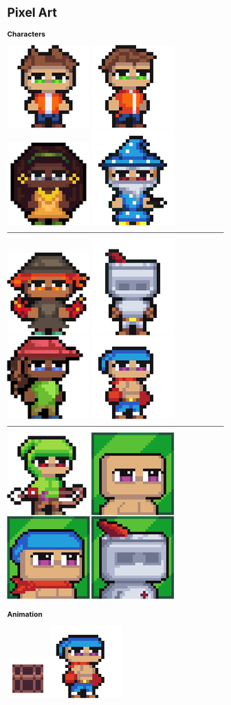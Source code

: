 # Pixel Art
### Characters

![Character](Characters/Boy_Character.png "Boy") ![Charater](Characters/Platformer_boy.png "Platformer boy") ![Character](Characters/Girl_Character.png "Girl") ![Character](Characters/Wizard.png "Wizard") 
***
![Characte](Characters/Fireman.png "Fire") ![Character](Characters/Knight.png "Knight") ![Character](Characters/Platformer_girl.png "Platformer girl") ![Character](Characters/Fighter.png "Fighter")
***
![Character](Characters/Archer.png "Archer") ![Character](Characters/Portrait1.png "Portrait") ![Character](Characters/FighterPortrait.png "Fighter Portrait") ![Character](Characters/KnightPortrait.png "Knight Portrait")

### Animation
![Crate](Animation/WoodenCrate.gif "Wooden Crate") ![Fighter](Animation/Fighter_Idle.gif "Fighter Idle")